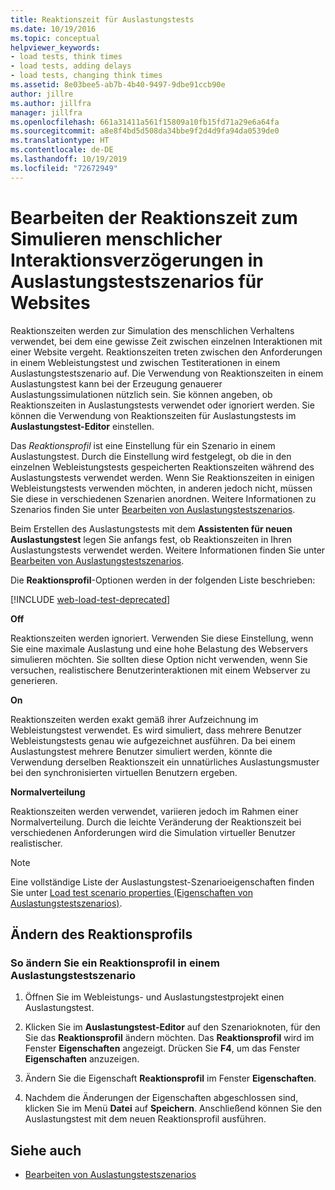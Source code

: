 ```yaml
---
title: Reaktionszeit für Auslastungstests
ms.date: 10/19/2016
ms.topic: conceptual
helpviewer_keywords:
- load tests, think times
- load tests, adding delays
- load tests, changing think times
ms.assetid: 8e03bee5-ab7b-4b40-9497-9dbe91ccb90e
author: jillre
ms.author: jillfra
manager: jillfra
ms.openlocfilehash: 661a31411a561f15809a10fb15fd71a29e6a64fa
ms.sourcegitcommit: a8e8f4bd5d508da34bbe9f2d4d9fa94da0539de0
ms.translationtype: HT
ms.contentlocale: de-DE
ms.lasthandoff: 10/19/2019
ms.locfileid: "72672949"
---
```

# <a name="edit-think-times-to-simulate-website-human-interaction-delays-in-load-tests-scenarios"></a>Bearbeiten der Reaktionszeit zum Simulieren menschlicher Interaktionsverzögerungen in Auslastungstestszenarios für Websites

Reaktionszeiten werden zur Simulation des menschlichen Verhaltens verwendet, bei dem eine gewisse Zeit zwischen einzelnen Interaktionen mit einer Website vergeht. Reaktionszeiten treten zwischen den Anforderungen in einem Webleistungstest und zwischen Testiterationen in einem Auslastungstestszenario auf. Die Verwendung von Reaktionszeiten in einem Auslastungstest kann bei der Erzeugung genauerer Auslastungssimulationen nützlich sein. Sie können angeben, ob Reaktionszeiten in Auslastungstests verwendet oder ignoriert werden. Sie können die Verwendung von Reaktionszeiten für Auslastungstests im **Auslastungstest-Editor** einstellen.

Das *Reaktionsprofil* ist eine Einstellung für ein Szenario in einem Auslastungstest. Durch die Einstellung wird festgelegt, ob die in den einzelnen Webleistungstests gespeicherten Reaktionszeiten während des Auslastungstests verwendet werden. Wenn Sie Reaktionszeiten in einigen Webleistungstests verwenden möchten, in anderen jedoch nicht, müssen Sie diese in verschiedenen Szenarien anordnen. Weitere Informationen zu Szenarios finden Sie unter [Bearbeiten von Auslastungstestszenarios](../test/edit-load-test-scenarios.md).

Beim Erstellen des Auslastungstests mit dem **Assistenten für neuen Auslastungstest** legen Sie anfangs fest, ob Reaktionszeiten in Ihren Auslastungstests verwendet werden. Weitere Informationen finden Sie unter [Bearbeiten von Auslastungstestszenarios](../test/edit-load-test-scenarios.md).

Die **Reaktionsprofil**-Optionen werden in der folgenden Liste beschrieben:

[!INCLUDE [web-load-test-deprecated](includes/web-load-test-deprecated.md)]

**Off**

Reaktionszeiten werden ignoriert. Verwenden Sie diese Einstellung, wenn Sie eine maximale Auslastung und eine hohe Belastung des Webservers simulieren möchten. Sie sollten diese Option nicht verwenden, wenn Sie versuchen, realistischere Benutzerinteraktionen mit einem Webserver zu generieren.

**On**

Reaktionszeiten werden exakt gemäß ihrer Aufzeichnung im Webleistungstest verwendet. Es wird simuliert, dass mehrere Benutzer Webleistungstests genau wie aufgezeichnet ausführen. Da bei einem Auslastungstest mehrere Benutzer simuliert werden, könnte die Verwendung derselben Reaktionszeit ein unnatürliches Auslastungsmuster bei den synchronisierten virtuellen Benutzern ergeben.

**Normalverteilung**

Reaktionszeiten werden verwendet, variieren jedoch im Rahmen einer Normalverteilung. Durch die leichte Veränderung der Reaktionszeit bei verschiedenen Anforderungen wird die Simulation virtueller Benutzer realistischer.

> [!NOTE]
> Eine vollständige Liste der Auslastungstest-Szenarioeigenschaften finden Sie unter [Load test scenario properties (Eigenschaften von Auslastungstestszenarios)](../test/load-test-scenario-properties.md).

## <a name="change-the-think-profile"></a>Ändern des Reaktionsprofils

### <a name="to-change-a-think-profile-in-a-load-test-scenario"></a>So ändern Sie ein Reaktionsprofil in einem Auslastungstestszenario

1. Öffnen Sie im Webleistungs- und Auslastungstestprojekt einen Auslastungstest.

2. Klicken Sie im **Auslastungstest-Editor** auf den Szenarioknoten, für den Sie das **Reaktionsprofil** ändern möchten. Das **Reaktionsprofil** wird im Fenster **Eigenschaften** angezeigt. Drücken Sie **F4**, um das Fenster **Eigenschaften** anzuzeigen.

3. Ändern Sie die Eigenschaft **Reaktionsprofil** im Fenster **Eigenschaften**.

4. Nachdem die Änderungen der Eigenschaften abgeschlossen sind, klicken Sie im Menü **Datei** auf **Speichern**. Anschließend können Sie den Auslastungstest mit dem neuen Reaktionsprofil ausführen.

## <a name="see-also"></a>Siehe auch

- [Bearbeiten von Auslastungstestszenarios](../test/edit-load-test-scenarios.md)